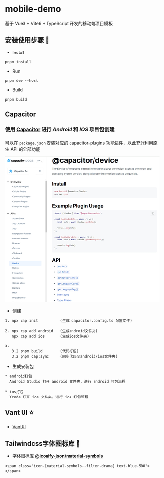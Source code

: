 # mobile-demo

基于 Vue3 + Vite6 + TypeScript 开发的移动端项目模板

## 安装使用步骤 📔
* Install
```
pnpm install
```
* Run
```
pnpm dev --host
```
* Build
```
pnpm build
```

## Capacitor

### 使用 **[Capacitor](https://capacitorjs.com/docs/getting-started)** 进行 *Android* 和 *IOS* 项目包创建
###
可以在 ``package.json`` 安装对应的 [capacitor-plugins](https://capacitorjs.com/docs/plugins) 功能插件，以此充分利用原生 API 的全部功能

![alt text](capacitor-plugin.png)

* 创建
```
1. npx cap init          (生成 capacitor.config.ts 配置文件)

2. npx cap add android   (生成android文件夹)
   npx cap add ios       (生成ios文件夹)

3. 
   3.2 pnpm build        (代码打包)
   3.2 pnpm cap:sync     (同步代码至android/ios文件夹)
```
* 生成安装包
```
* android打包
  Android Studio 打开 android 文件夹，进行 android 打包流程

* ios打包
  Xcode 打开 ios 文件夹，进行 ios 打包流程
```

## Vant UI ⭐
* [VantUI](https://vant-ui.github.io/vant/#/zh-CN)

## Tailwindcss字体图标库 🎨

* 字体图标库 **[@iconify-json/material-symbols](https://icon-sets.iconify.design/material-symbols)**

```
<span class="icon-[material-symbols--filter-drama] text-blue-500"></span>
```
